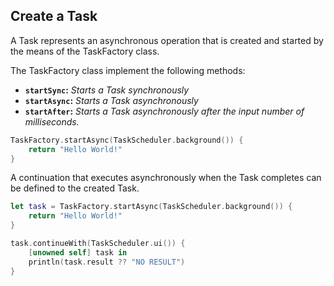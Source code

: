 Create a Task
-----
A Task represents an asynchronous operation that is created and started by the means of the TaskFactory class.

The TaskFactory class implement the following methods:

*  **`startSync`:** *Starts a Task synchronously*
*  **`startAsync`:** *Starts a Task asynchronously*
*  **`startAfter`:** *Starts a Task asynchronously after the input number of milliseconds.*

```swift
TaskFactory.startAsync(TaskScheduler.background()) {
    return "Hello World!"
}
```

A continuation that executes asynchronously when the Task completes can be defined to the created Task.

```swift
let task = TaskFactory.startAsync(TaskScheduler.background()) {
    return "Hello World!"
}

task.continueWith(TaskScheduler.ui()) {
    [unowned self] task in
    println(task.result ?? "NO RESULT")
}

```
